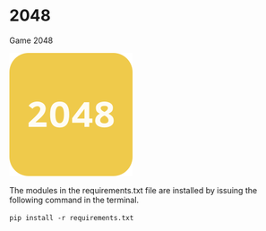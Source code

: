 # 2048
Game 2048

<img src="2048_logo.png">

The modules in the requirements.txt file are installed by issuing the following command in the terminal.

<code>pip install -r requirements.txt</code>




